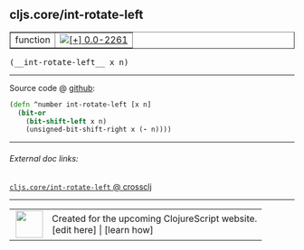 ## cljs.core/int-rotate-left



 <table border="1">
<tr>
<td>function</td>
<td><a href="https://github.com/cljsinfo/cljs-api-docs/tree/0.0-2261"><img valign="middle" alt="[+] 0.0-2261" title="Added in 0.0-2261" src="https://img.shields.io/badge/+-0.0--2261-lightgrey.svg"></a> </td>
</tr>
</table>


 <samp>
(__int-rotate-left__ x n)<br>
</samp>

---







Source code @ [github](https://github.com/clojure/clojurescript/blob/r2268/src/cljs/cljs/core.cljs#L405-L408):

```clj
(defn ^number int-rotate-left [x n]
  (bit-or
    (bit-shift-left x n)
    (unsigned-bit-shift-right x (- n))))
```

<!--
Repo - tag - source tree - lines:

 <pre>
clojurescript @ r2268
└── src
    └── cljs
        └── cljs
            └── <ins>[core.cljs:405-408](https://github.com/clojure/clojurescript/blob/r2268/src/cljs/cljs/core.cljs#L405-L408)</ins>
</pre>

-->

---



###### External doc links:

[`cljs.core/int-rotate-left` @ crossclj](http://crossclj.info/fun/cljs.core.cljs/int-rotate-left.html)<br>

---

 <table>
<tr><td>
<img valign="middle" align="right" width="48px" src="http://i.imgur.com/Hi20huC.png">
</td><td>
Created for the upcoming ClojureScript website.<br>
[edit here] | [learn how]
</td></tr></table>

[edit here]:https://github.com/cljsinfo/cljs-api-docs/blob/master/cljsdoc/cljs.core/int-rotate-left.cljsdoc
[learn how]:https://github.com/cljsinfo/cljs-api-docs/wiki/cljsdoc-files

<!--

This information was too distracting to show to readers, but I'll leave it
commented here since it is helpful to:

- pretty-print the data used to generate this document
- and show how to retrieve that data



The API data for this symbol:

```clj
{:return-type number,
 :ns "cljs.core",
 :name "int-rotate-left",
 :signature ["[x n]"],
 :history [["+" "0.0-2261"]],
 :type "function",
 :full-name-encode "cljs.core/int-rotate-left",
 :source {:code "(defn ^number int-rotate-left [x n]\n  (bit-or\n    (bit-shift-left x n)\n    (unsigned-bit-shift-right x (- n))))",
          :title "Source code",
          :repo "clojurescript",
          :tag "r2268",
          :filename "src/cljs/cljs/core.cljs",
          :lines [405 408]},
 :full-name "cljs.core/int-rotate-left"}

```

Retrieve the API data for this symbol:

```clj
;; from Clojure REPL
(require '[clojure.edn :as edn])
(-> (slurp "https://raw.githubusercontent.com/cljsinfo/cljs-api-docs/catalog/cljs-api.edn")
    (edn/read-string)
    (get-in [:symbols "cljs.core/int-rotate-left"]))
```

-->
